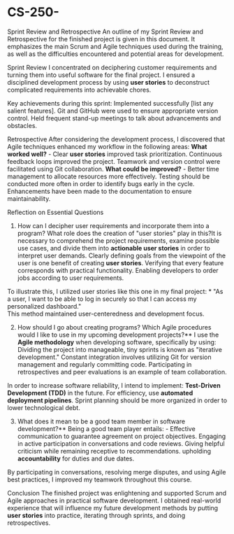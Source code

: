 # CS-250-

Sprint Review and Retrospective
An outline of my Sprint Review and Retrospective for the finished project is given in this document. It emphasizes the main Scrum and Agile techniques used during the training, as well as the difficulties encountered and potential areas for development.

Sprint Review
I concentrated on deciphering customer requirements and turning them into useful software for the final project. I ensured a disciplined development process by using **user stories** to deconstruct complicated requirements into achievable chores. 

Key achievements during this sprint:
Implemented successfully [list any salient features].
Git and GitHub were used to ensure appropriate version control.
Held frequent stand-up meetings to talk about advancements and obstacles.

Retrospective
After considering the development process, I discovered that Agile techniques enhanced my workflow in the following areas:
**What worked well?** - Clear **user stories** improved task prioritization.
  Continuous feedback loops improved the project.
  Teamwork and version control were facilitated using Git collaboration.
**What could be improved?** - Better time management to allocate resources more effectively.
  Testing should be conducted more often in order to identify bugs early in the cycle.
  Enhancements have been made to the documentation to ensure maintainability.


Reflection on Essential Questions

1. How can I decipher user requirements and incorporate them into a program? What role does the creation of "user stories" play in this?It is necessary to comprehend the project requirements, examine possible use cases, and divide them into **actionable user stories** in order to interpret user demands. Clearly defining goals from the viewpoint of the user is one benefit of creating **user stories**.
Verifying that every feature corresponds with practical functionality.
Enabling developers to order jobs according to user requirements.

To illustrate this, I utilized user stories like this one in my final project: * "As a user, I want to be able to log in securely so that I can access my personalized dashboard."  
This method maintained user-centeredness and development focus.

2. How should I go about creating programs? Which Agile procedures would I like to use in my upcoming development projects?** I use the **Agile methodology** when developing software, specifically by using:
Dividing the project into manageable, tiny sprints is known as "iterative development."
Constant integration involves utilizing Git for version management and regularly committing code.
Participating in retrospectives and peer evaluations is an example of team collaboration.

In order to increase software reliability, I intend to implement: **Test-Driven Development (TDD)** in the future.
For efficiency, use **automated deployment pipelines**.
Sprint planning should be more organized in order to lower technological debt.

3. What does it mean to be a good team member in software development?**
Being a good team player entails: - Effective communication to guarantee agreement on project objectives.
Engaging in active participation in conversations and code reviews.
Giving helpful criticism while remaining receptive to recommendations.
upholding **accountability** for duties and due dates.

By participating in conversations, resolving merge disputes, and using Agile best practices, I improved my teamwork throughout this course.

Conclusion
The finished project was enlightening and supported Scrum and Agile approaches in practical software development. I obtained real-world experience that will influence my future development methods by putting **user stories** into practice, iterating through sprints, and doing retrospectives.
